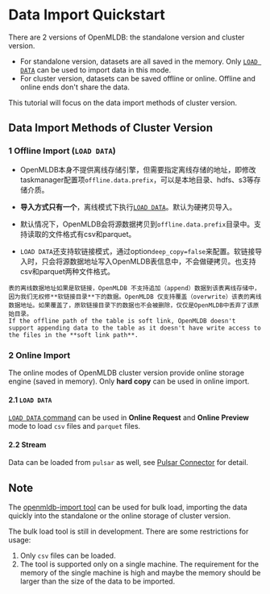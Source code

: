 # Data Import Quickstart
 
There are 2 versions of OpenMLDB: the standalone version and cluster version.
- For standalone version, datasets are all saved in the memory. Only [`LOAD DATA`](../reference/sql/dml/LOAD_DATA_STATEMENT.md) can be used to import data in this mode.
- For cluster version, datasets can be saved offline or online. Offline and online ends don't share the data.

This tutorial will focus on the data import methods of cluster version.

## Data Import Methods of Cluster Version

### 1 Offline Import (`LOAD DATA`)

- OpenMLDB本身不提供离线存储引擎，但需要指定离线存储的地址，即修改taskmanager配置项`offline.data.prefix`，可以是本地目录、hdfs、s3等存储介质。

- **导入方式只有一个**，离线模式下执行[`LOAD DATA`](../reference/sql/dml/LOAD_DATA_STATEMENT.md)。默认为硬拷贝导入。

- 默认情况下，OpenMLDB会将源数据拷贝到`offline.data.prefix`目录中。支持读取的文件格式有csv和parquet。

- `LOAD DATA`还支持软链接模式，通过option`deep_copy=false`来配置。软链接导入时，只会将源数据地址写入OpenMLDB表信息中，不会做硬拷贝。也支持csv和parquet两种文件格式。


```{note}
表的离线数据地址如果是软链接，OpenMLDB 不支持追加（append）数据到该表离线存储中，因为我们无权修**软链接目录**下的数据。OpenMLDB 仅支持覆盖（overwrite）该表的离线数据地址。如果覆盖了，原软链接目录下的数据也不会被删除，仅仅是OpenMLDB中丢弃了该原始目录。
If the offline path of the table is soft link, OpenMLDB doesn't support appending data to the table as it doesn't have write access to the files in the **soft link path**.
```

### 2 Online Import

The online modes of OpenMLDB cluster version provide online storage engine (saved in memory). Only **hard copy** can be used in online import.

#### 2.1 `LOAD DATA`

[`LOAD DATA` command](../reference/sql/dml/LOAD_DATA_STATEMENT.md) can be used in **Online Request** and **Online Preview** mode to load `csv` files and `parquet` files.

#### 2.2 Stream

Data can be loaded from `pulsar` as well, see [Pulsar Connector](../use_case/pulsar_connector_demo.md) for detail.

## Note

The [openmldb-import tool](../tutorial/data_import.md) can be used for bulk load, importing the data quickly into the standalone or the online storage of cluster version.

The bulk load tool is still in development. There are some restrictions for usage:
1. Only `csv` files can be loaded.
2. The tool is supported only on a single machine. The requirement for the memory of the single machine is high and maybe the memory should be larger than the size of the data to be imported.

